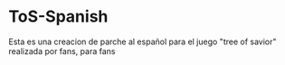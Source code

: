 # ToS-Spanish
Esta es una creacion de parche al español para el juego "tree of savior" realizada por fans, para fans
